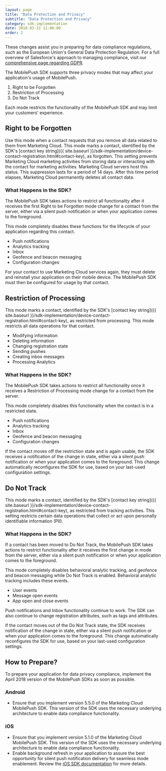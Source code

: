 ```yaml
---
layout: page
title: "Data Protection and Privacy"
subtitle: "Data Protection and Privacy"
category: sdk-implementation
date: 2018-03-22 12:00:00
order: 2
---
```

These changes assist you in preparing for data compliance regulations, such as the European Union's General Data Protection Regulation. For a full overview of Salesforce's approach to managing compliance, visit our [comprehensive page regarding GDPR](https://www.salesforce.com/gdpr/overview/).

The MobilePush SDK supports three privacy modes that may affect your application's usage of MobilePush.
1. Right to be Forgotten
1. Restriction of Processing
1. Do Not Track

Each mode restricts the functionality of the MobilePush SDK and may limit your customers' experience.

## Right to be Forgotten
Use this mode when a contact requests that you remove all data related to them from Marketing Cloud. This mode marks a contact, identified by the SDK's [contact key string]({{ site.baseurl }}/sdk-implementation/device-contact-registration.html#contact-key), as forgotten. This setting prevents Marketing Cloud marketing activities from storing data or interacting with the contact for marketing activities. Marketing Cloud servers host this status. This suppression lasts for a period of 14 days. After this time period elapses, Marketing Cloud permanently deletes all contact data.

### What Happens in the SDK?
The MobilePush SDK takes actions to restrict all functionality after it receives the first Right to be Forgotten mode change for a contact from the server, either via a silent push notification or when your application comes to the foreground.

This mode completely disables these functions for the lifecycle of your application regarding this contact.

* Push notifications
* Analytics tracking
* Inbox
* Geofence and beacon messaging
* Configuration changes

For your contact to use Marketing Cloud services again, they must delete and reinstall your application on their mobile device. The MobilePush SDK must then be configured for usage by that contact.

## Restriction of Processing
This mode marks a contact, identified by the SDK's [contact key string]({{ site.baseurl }}/sdk-implementation/device-contact-registration.html#contact-key), as restricted from processing. This mode restricts all data operations for that contact.

* Modifying information
* Deleting information
* Changing registration state
* Sending pushes
* Creating inbox messages
* Processing Analytics

### What Happens in the SDK?
The MobilePush SDK takes actions to restrict all functionality once it receives a Restriction of Processing mode change for a contact from the server.

This mode completely disables this functionality when the contact is in a restricted state.

* Push notifications
* Analytics tracking
* Inbox
* Geofence and beacon messaging
* Configuration changes

If the contact moves off the restriction state and is again usable, the SDK receives a notification of the change in state, either via a silent push notification or when your application comes to the foreground. This change automatically reconfigures the SDK for use, based on your last-used configuration settings.

## Do Not Track
This mode marks a contact, identified by the SDK's [contact key string]({{ site.baseurl }}/sdk-implementation/device-contact-registration.html#contact-key), as restricted from tracking activities. This setting restricts certain data operations that collect or act upon personally identifiable information (PII).

### What Happens in the SDK?
If a contact has been moved to Do Not Track, the MobilePush SDK takes actions to restrict functionality after it receives the first change in mode from the server, either via a silent push notification or when your application comes to the foreground.

This mode completely disables behavioral analytic tracking, and geofence and beacon messaging while Do Not Track is enabled. Behavioral analytic tracking includes these events.

* User events
* Message open events
* App open and close events

Push notifications and Inbox functionality continue to work. The SDK can also continue to change registration attributes, such as tags and attributes.

If the contact moves out of the Do Not Track state, the SDK receives notification of the change in state, either via a silent push notification or when your application comes to the foreground. This change automatically reconfigures the SDK for use, based on your last-used configuration settings.

## How to Prepare?
To prepare your application for data privacy compliance, implement the April 2018 version of the MobilePush SDKs as soon as possible.

### Android
* Ensure that you implement version 5.5.0 of the Marketing Cloud MobilePush SDK. This version of the SDK uses the necessary underlying architecture to enable data compliance functionality.

### iOS
* Ensure that you implement version 5.1.0 of the Marketing Cloud MobilePush SDK. This version of the SDK uses the necessary underlying architecture to enable data compliance functionality.
* Enable background refresh in your application to assure the best opportunity for silent push notification delivery for seamless mode enablement. Review the [iOS SDK documentation](https://salesforce-marketingcloud.github.io/MarketingCloudSDK-iOS/) for more details.